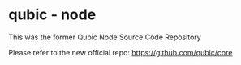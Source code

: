 # qubic - node
This was the former Qubic Node Source Code Repository

Please refer to the new official repo: https://github.com/qubic/core

